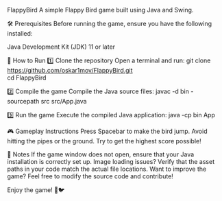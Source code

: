 FlappyBird
A simple Flappy Bird game built using Java and Swing.

🛠 Prerequisites
Before running the game, ensure you have the following installed:

Java Development Kit (JDK) 11 or later


🚀 How to Run
1️⃣ Clone the repository
Open a terminal and run:
git clone https://github.com/oskar1mov/FlappyBird.git  
cd FlappyBird  


2️⃣ Compile the game
Compile the Java source files:
javac -d bin -sourcepath src src/App.java  


3️⃣ Run the game
Execute the compiled Java application:
java -cp bin App 


🎮 Gameplay Instructions
Press Spacebar to make the bird jump.
Avoid hitting the pipes or the ground.
Try to get the highest score possible!


📌 Notes
If the game window does not open, ensure that your Java installation is correctly set up.
Image loading issues? Verify that the asset paths in your code match the actual file locations.
Want to improve the game? Feel free to modify the source code and contribute!


Enjoy the game! 🚀🐦
